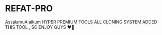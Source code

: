 # REFAT-PRO
AssalamuAlaikum HYPER PREMIUM TOOLS ALL CLONING SYSTEM ADDED THIS TOOL , SO ENJOY GUYS ❤️💁
